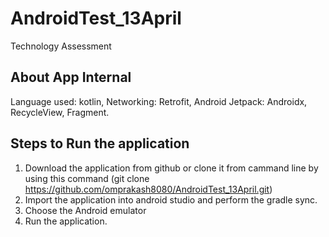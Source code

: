 # AndroidTest_13April
Technology Assessment

## About App Internal
Language used: kotlin,
Networking: Retrofit,
Android Jetpack: Androidx, RecycleView, Fragment.

## Steps to Run the application
1) Download the application from github or clone it from cammand line by using this command (git clone https://github.com/omprakash8080/AndroidTest_13April.git)
2) Import the application into android studio and perform the gradle sync.
3) Choose the Android emulator 
4) Run the application.
